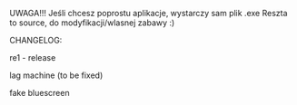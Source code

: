 UWAGA!!!
Jeśli chcesz poprostu aplikacje, wystarczy sam plik .exe
Reszta to source, do modyfikacji/wlasnej zabawy :)

CHANGELOG:

re1 - release

lag machine (to be fixed)

fake bluescreen
